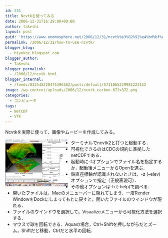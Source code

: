 ```yaml
---
id: 231
title: Ncvtkを使ってみる
date: 2006-12-31T16:29:00+09:00
author: takeshi
layout: post
guid: 'https://www.enomosphere.net/2006/12/31/ncvtk%e3%82%92%e4%bd%bf%e3%81%a3%e3%81%a6%e3%81%bf%e3%82%8b/'
permalink: /2006/12/31/how-to-use-ncvtk/
blogger_blog:
  - hiyokoz.blogspot.com
blogger_author:
  - Takeshi
blogger_permalink:
  - /2006/12/ncvtk.html
blogger_internal:
  - /feeds/832545220475396382/posts/default/5711065229981222512
image: /wp-content/uploads/2006/12/ncvtk_carbon-672x372.png
categories:
  - コンピュータ
tags:
  - NetCDF
  - VTK
---
```

Ncvtkを実際に使って、画像やムービーを作成してみる。

<a href="/wp-content/uploads/2006/12/ncvtk_carbon.png"><img id="BLOGGER_PHOTO_ID_5282839820657730210" style="float: left; margin: 0 10px 10px 0; cursor: hand; width: 200px; height: 150px;" src="/wp-content/uploads/2006/12/ncvtk_carbon-300x225.png" alt="" border="0" /></a>
<ul>
 	<li>ターミナルでncvtk2と打つと起動する．</li>
 	<li>可視化できるのはCDCの規約に準拠したnetCDFである．</li>
 	<li>起動時に-fオプションでファイル名を指定するか，起動後メニューからOpenを選ぶ．</li>
 	<li>鉛直座標軸が認識されないときは，-z (–elev) オプションで指定（正規表現可）．</li>
 	<li>その他オプションは-h (–help)で調べる．</li>
 	<li>開いたファイルは，Macのメニューバーに隠れてしまう．一度Render WindowをDockにしまってもとに戻すと，開いたファイルのウインドウが現れる．</li>
 	<li>ファイルのウインドウを選択して，Visualizeメニューから可視化方法を選択する．</li>
 	<li>マウスで球を回転できる．Aquaの場合，Ctrl+Shiftを押しながらだとズーム，Shiftだと移動，Ctrlだと水平の回転．</li>
</ul>